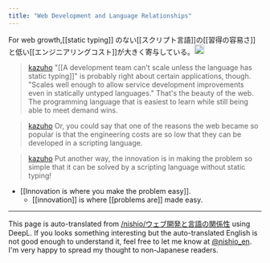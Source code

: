 ```yaml
---
title: "Web Development and Language Relationships"
---
```


For web growth,[[static typing]] のない[[スクリプト言語]]の[[習得の容易さ]]と低い[[エンジニアリングコスト]]が大きく寄与している。<img src='https://scrapbox.io/api/pages/nishio-en/gpt/icon' alt='gpt.icon' height="19.5"/>

> [kazuho](https://twitter.com/kazuho/status/1700466699093618762) "[[A development team can't scale unless the language has static typing]]"
>  is probably right about certain applications, though.
>  "Scales well enough to allow service development improvements even in statically untyped languages."
>  That's the beauty of the web. The programming language that is easiest to learn while still being able to meet demand wins.

> [kazuho](https://twitter.com/kazuho/status/1700466977561878656) Or, you could say that one of the reasons the web became so popular is that the engineering costs are so low that they can be developed in a scripting language.

> [kazuho](https://twitter.com/kazuho/status/1700467755173204207) Put another way, the innovation is in making the problem so simple that it can be solved by a scripting language without static typing!
- [[Innovation is where you make the problem easy]].
    - [[innovation]] is where [[problems are]] made easy.

---
This page is auto-translated from [/nishio/ウェブ開発と言語の関係性](https://scrapbox.io/nishio/ウェブ開発と言語の関係性) using DeepL. If you looks something interesting but the auto-translated English is not good enough to understand it, feel free to let me know at [@nishio_en](https://twitter.com/nishio_en). I'm very happy to spread my thought to non-Japanese readers.